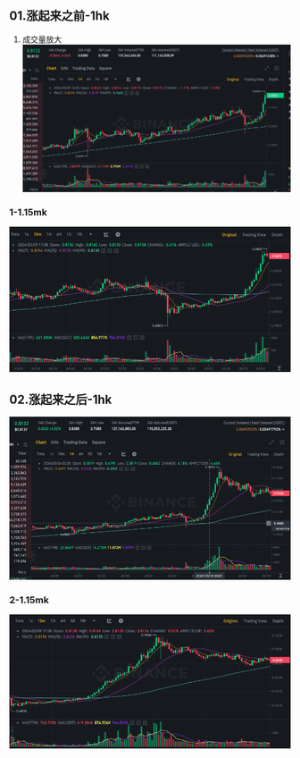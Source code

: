 ## 01.涨起来之前-1hk
1. 成交量放大
![alt text](img/01-ftm.png)

### 1-1.15mk
![alt text](img/01-ftm3.png)

## 02.涨起来之后-1hk
![alt text](img/01-ftm2.png)

### 2-1.15mk
![alt text](img/01-ftm4.png)